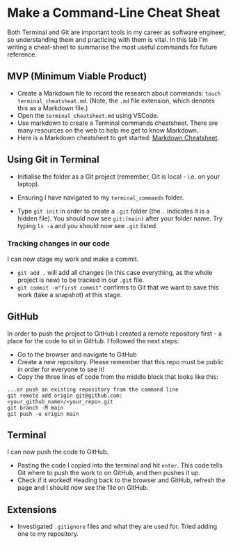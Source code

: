 # Make a Command-Line Cheat Sheat

Both Terminal and Git are important tools in my career as software engineer, so understanding them and practicing with them is vital. In this lab I'm writing a cheat-sheet to summarise the most useful commands for future reference.

## MVP (Minimum Viable Product)

- Create a Markdown file to record the research about commands:
`touch terminal_cheatsheat.md`. (Note, the `.md` file extension, which denotes this as a Markdown file.)
- Open the `terminal_cheatsheet.md` using VSCode.
- Use markdown to create a Terminal commands cheatsheet. There are many resources on the web to help me get to know Markdown.
- Here is a Markdown cheatsheet to get started: [Markdown Cheatsheet](https://www.markdownguide.org/cheat-sheet/). 

## Using Git in Terminal

- Initialise the folder as a Git project (remember, Git is local - i.e. on your laptop).

- Ensuring I have navigated to my `terminal_commands` folder.

- Type `git init` in order to create a `.git` folder (the `.` indicates it is a hidden file). You should now see `git:(main)` after your folder name. Try typing `ls -a` and you should now see `.git` listed.

### Tracking changes in our code
I can now stage my work and make a commit.

- `git add .` will add all changes (in this case everything, as the whole project is new) to be tracked in our `.git` file.
- `git commit -m"first commit"` confirms to Git that we want to save this work (take a snapshot) at this stage.

## GitHub

In order to push the project to GitHub I created a remote repository first - a place for the code to sit in GitHub. I followed the next steps:

- Go to the browser and navigate to GitHub
- Create a new repository. Please remember that this repo must be public in order for everyone to see it! 
- Copy the three lines of code from the middle block that looks like this:

```
...or push an existing repository from the command line
git remote add origin git@github.com:<your_github_name>/<your_repo>.git
git branch -M main
git push -u origin main
```

## Terminal

I can now push the code to GitHub. 
- Pasting the code I copied into the terminal and hit `enter`. This code tells Git where to push the work to on GitHub, and then pushes it up.
- Check if it worked! 
Heading back to the browser and GitHub, refresh the page and I should now see the file on GitHub.


## Extensions

- Investigated `.gitignore` files and what they are used for. Tried adding one to my repository.
